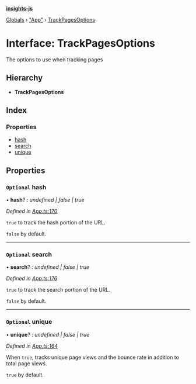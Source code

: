 **[insights-js](../README.md)**

[Globals](../globals.md) › [&quot;App&quot;](../modules/_app_.md) › [TrackPagesOptions](_app_.trackpagesoptions.md)

# Interface: TrackPagesOptions

The options to use when tracking pages

## Hierarchy

* **TrackPagesOptions**

## Index

### Properties

* [hash](_app_.trackpagesoptions.md#optional-hash)
* [search](_app_.trackpagesoptions.md#optional-search)
* [unique](_app_.trackpagesoptions.md#optional-unique)

## Properties

### `Optional` hash

• **hash**? : *undefined | false | true*

*Defined in [App.ts:170](https://github.com/getinsights/insights-js/blob/f3c18cb/src/App.ts#L170)*

`true` to track the hash portion of the URL.

`false` by default.

___

### `Optional` search

• **search**? : *undefined | false | true*

*Defined in [App.ts:176](https://github.com/getinsights/insights-js/blob/f3c18cb/src/App.ts#L176)*

`true` to track the search portion of the URL.

`false` by default.

___

### `Optional` unique

• **unique**? : *undefined | false | true*

*Defined in [App.ts:164](https://github.com/getinsights/insights-js/blob/f3c18cb/src/App.ts#L164)*

When `true`, tracks unique page views and the bounce rate in addition to total page views.

`true` by default.